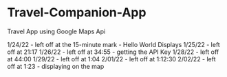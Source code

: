 # Travel-Companion-App
Travel App using Google Maps Api


1/24/22 - left off at the 15-minute mark - Hello World Displays
1/25/22 - left off at 21:17
1/26/22 - left off at 34:55 - getting the API Key
1/28/22 - left off at 44:00
1/29/22 - left off at 1:04
2/01/22 - left off at 1:12:30
2/02/22 - left off at 1:23 - displaying on the map